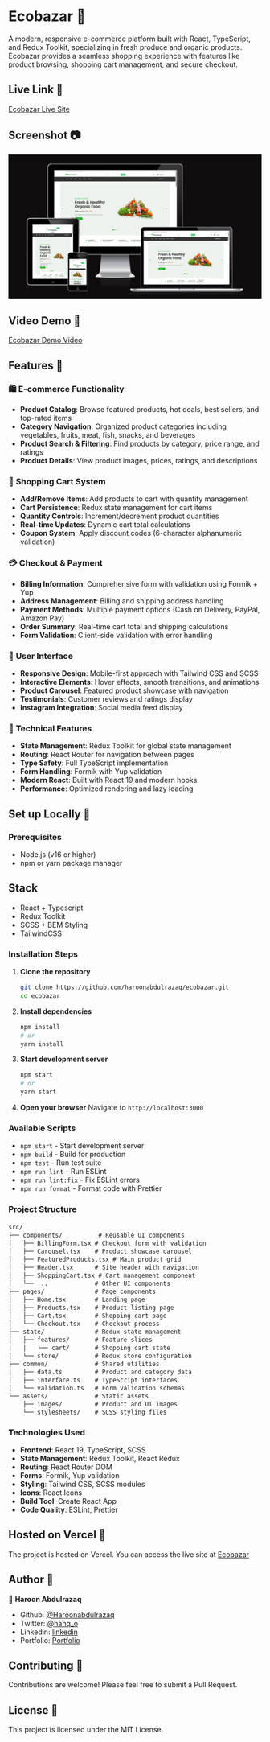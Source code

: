 # Ecobazar 🛒

A modern, responsive e-commerce platform built with React, TypeScript, and Redux Toolkit, specializing in fresh produce and organic products. Ecobazar provides a seamless shopping experience with features like product browsing, shopping cart management, and secure checkout.

## Live Link 🔗

[Ecobazar Live Site](https://ecobazar-sandy.vercel.app/)

## Screenshot 📷

![screenshot](./src/assets/images/eco-bazar.png)

## Video Demo 🎥

[Ecobazar Demo Video](https://drive.google.com/file/d/1HH_jmkdh2-cVaG99HdNd032Psd4r9LFC/view?usp=sharing)

## Features 🚀

### 🛍️ **E-commerce Functionality**

- **Product Catalog**: Browse featured products, hot deals, best sellers, and top-rated items
- **Category Navigation**: Organized product categories including vegetables, fruits, meat, fish, snacks, and beverages
- **Product Search & Filtering**: Find products by category, price range, and ratings
- **Product Details**: View product images, prices, ratings, and descriptions

### 🛒 **Shopping Cart System**

- **Add/Remove Items**: Add products to cart with quantity management
- **Cart Persistence**: Redux state management for cart items
- **Quantity Controls**: Increment/decrement product quantities
- **Real-time Updates**: Dynamic cart total calculations
- **Coupon System**: Apply discount codes (6-character alphanumeric validation)

### 💳 **Checkout & Payment**

- **Billing Information**: Comprehensive form with validation using Formik + Yup
- **Address Management**: Billing and shipping address handling
- **Payment Methods**: Multiple payment options (Cash on Delivery, PayPal, Amazon Pay)
- **Order Summary**: Real-time cart total and shipping calculations
- **Form Validation**: Client-side validation with error handling

### 🎨 **User Interface**

- **Responsive Design**: Mobile-first approach with Tailwind CSS and SCSS
- **Interactive Elements**: Hover effects, smooth transitions, and animations
- **Product Carousel**: Featured product showcase with navigation
- **Testimonials**: Customer reviews and ratings display
- **Instagram Integration**: Social media feed display

### 🔧 **Technical Features**

- **State Management**: Redux Toolkit for global state management
- **Routing**: React Router for navigation between pages
- **Type Safety**: Full TypeScript implementation
- **Form Handling**: Formik with Yup validation
- **Modern React**: Built with React 19 and modern hooks
- **Performance**: Optimized rendering and lazy loading

## Set up Locally 🔧

### Prerequisites

- Node.js (v16 or higher)
- npm or yarn package manager

## Stack

- React + Typescript
- Redux Toolkit
- SCSS + BEM Styling
- TailwindCSS

### Installation Steps

1. **Clone the repository**

   ```bash
   git clone https://github.com/haroonabdulrazaq/ecobazar.git
   cd ecobazar
   ```

2. **Install dependencies**

   ```bash
   npm install
   # or
   yarn install
   ```

3. **Start development server**

   ```bash
   npm start
   # or
   yarn start
   ```

4. **Open your browser**
   Navigate to `http://localhost:3000`

### Available Scripts

- `npm start` - Start development server
- `npm build` - Build for production
- `npm test` - Run test suite
- `npm run lint` - Run ESLint
- `npm run lint:fix` - Fix ESLint errors
- `npm run format` - Format code with Prettier

### Project Structure

```
src/
├── components/          # Reusable UI components
│   ├── BillingForm.tsx # Checkout form with validation
│   ├── Carousel.tsx    # Product showcase carousel
│   ├── FeaturedProducts.tsx # Main product grid
│   ├── Header.tsx      # Site header with navigation
│   ├── ShoppingCart.tsx # Cart management component
│   └── ...             # Other UI components
├── pages/              # Page components
│   ├── Home.tsx        # Landing page
│   ├── Products.tsx    # Product listing page
│   ├── Cart.tsx        # Shopping cart page
│   └── Checkout.tsx    # Checkout process
├── state/              # Redux state management
│   ├── features/       # Feature slices
│   │   └── cart/       # Shopping cart state
│   └── store/          # Redux store configuration
├── common/             # Shared utilities
│   ├── data.ts         # Product and category data
│   ├── interface.ts    # TypeScript interfaces
│   └── validation.ts   # Form validation schemas
└── assets/             # Static assets
    ├── images/         # Product and UI images
    └── stylesheets/    # SCSS styling files
```

### Technologies Used

- **Frontend**: React 19, TypeScript, SCSS
- **State Management**: Redux Toolkit, React Redux
- **Routing**: React Router DOM
- **Forms**: Formik, Yup validation
- **Styling**: Tailwind CSS, SCSS modules
- **Icons**: React Icons
- **Build Tool**: Create React App
- **Code Quality**: ESLint, Prettier

## Hosted on Vercel 🚀

The project is hosted on Vercel. You can access the live site at [Ecobazar](https://ecobazar-sandy.vercel.app/)

## Author 👨

👤 **Haroon Abdulrazaq**

- Github: [@Haroonabdulrazaq](https://github.com/Haroonabdulrazaq)
- Twitter: [@hanq_o](https://twitter.com/hanq_o)
- Linkedin: [linkedin](https://www.linkedin.com/in/haroonabdulrazaq)
- Portfolio: [Portfolio](https://haroonabdulrazaq.github.io/Portfolio/)

## Contributing 🤝

Contributions are welcome! Please feel free to submit a Pull Request.

## License 📄

This project is licensed under the MIT License.

